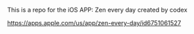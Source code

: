 This is a repo for the iOS APP: Zen every day created by codex

https://apps.apple.com/us/app/zen-every-day/id6751061527
